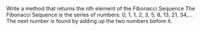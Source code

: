 Write a method that returns the nth element of the Fibonacci Sequence
The Fibonacci Sequence is the series of numbers: 0, 1, 1, 2, 3, 5, 8, 13, 21, 34,...
The next number is found by adding up the two numbers before it.
